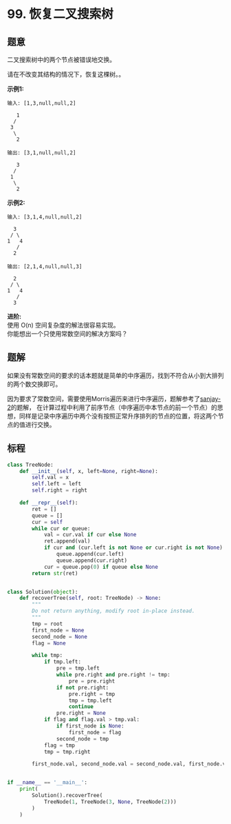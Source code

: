 # 99. 恢复二叉搜索树

## 题意

二叉搜索树中的两个节点被错误地交换。

请在不改变其结构的情况下，恢复这棵树。。

**示例1:**
```
输入: [1,3,null,null,2]

   1
  /
 3
  \
   2

输出: [3,1,null,null,2]

   3
  /
 1
  \
   2
```
**示例2:**
```
输入: [3,1,4,null,null,2]

  3
 / \
1   4
   /
  2

输出: [2,1,4,null,null,3]

  2
 / \
1   4
   /
  3
```

**进阶:**  
使用 O(n) 空间复杂度的解法很容易实现。  
你能想出一个只使用常数空间的解决方案吗？

## 题解

如果没有常数空间的要求的话本题就是简单的中序遍历，找到不符合从小到大排列的两个数交换即可。

因为要求了常数空间，需要使用Morris遍历来进行中序遍历，题解参考了[sanjay-2](https://leetcode-cn.com/problems/recover-binary-search-tree/solution/python-morris-ji-chu-shang-tian-jia-ji-ju-luo-ji-b/)的题解，
在计算过程中利用了前序节点（中序遍历中本节点的前一个节点）的思想，同样是记录中序遍历中两个没有按照正常升序排列的节点的位置，将这两个节点的值进行交换。

## 标程

```python
class TreeNode:
    def __init__(self, x, left=None, right=None):
        self.val = x
        self.left = left
        self.right = right

    def __repr__(self):
        ret = []
        queue = []
        cur = self
        while cur or queue:
            val = cur.val if cur else None
            ret.append(val)
            if cur and (cur.left is not None or cur.right is not None):
                queue.append(cur.left)
                queue.append(cur.right)
            cur = queue.pop(0) if queue else None
        return str(ret)


class Solution(object):
    def recoverTree(self, root: TreeNode) -> None:
        """
        Do not return anything, modify root in-place instead.
        """
        tmp = root
        first_node = None
        second_node = None
        flag = None

        while tmp:
            if tmp.left:
                pre = tmp.left
                while pre.right and pre.right != tmp:
                    pre = pre.right
                if not pre.right:
                    pre.right = tmp
                    tmp = tmp.left
                    continue
                pre.right = None
            if flag and flag.val > tmp.val:
                if first_node is None:
                    first_node = flag
                second_node = tmp
            flag = tmp
            tmp = tmp.right

        first_node.val, second_node.val = second_node.val, first_node.val


if __name__ == '__main__':
    print(
        Solution().recoverTree(
            TreeNode(1, TreeNode(3, None, TreeNode(2)))
        )
    )

```